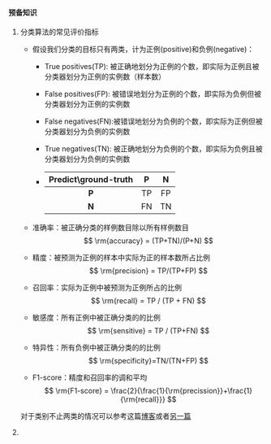 #### 预备知识

1. 分类算法的常见评价指标

   + 假设我们分类的目标只有两类，计为正例(positive)和负例(negative)：

     + True positives(TP): 被正确地划分为正例的个数，即实际为正例且被分类器划分为正例的实例数（样本数）

     + False positives(FP): 被错误地划分为正例的个数，即实际为负例但被分类器划分为正例的实例数

     + False negatives(FN):被错误地划分为负例的个数，即实际为正例但被分类器划分为负例的实例数

     + True negatives(TN): 被正确地划分为负例的个数，即实际为负例且被分类器划分为负例的实例数

     + | Predict\ground-truth |  P   |  N   |
       | :------------------: | :--: | :--: |
       |        **P**         |  TP  |  FP  |
       |        **N**         |  FN  |  TN  |

   + 准确率：被正确分类的样例数目除以所有样例数目
     $$
     \rm{accuracy} = (TP+TN)/(P+N)
     $$

   + 精度：被预测为正例的样本中实际为正的样本数所占比例
     $$
     \rm{precision} = TP/(TP+FP)
     $$

   + 召回率：实际为正例中被预测为正例所占的比例
     $$
     \rm{recall} = TP / (TP + FN)
     $$

   + 敏感度：所有正例中被正确分类的的比例
     $$
     \rm{sensitive} = TP / (TP+FN)
     $$

   + 特异性：所有负例中被正确分类的的比例
     $$
     \rm{specificity}=TN/(TN+FP)
     $$

   + F1-score：精度和召回率的调和平均
     $$
     \rm{F1-score} = \frac{2}{\frac{1}{\rm{precission}}+\frac{1}{\rm{recall}}}
     $$

   对于类别不止两类的情况可以参考这篇[博客](https://blog.csdn.net/sinat_28576553/article/details/80258619)或者[另一篇](https://www.cnblogs.com/bymo/p/8618191.html)

2. 